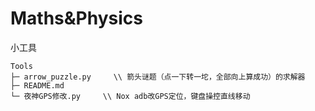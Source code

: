 # Maths&Physics
小工具


```
Tools
├─ arrow_puzzle.py     \\ 箭头谜题（点一下转一坨，全部向上算成功）的求解器
├─ README.md
└─ 夜神GPS修改.py     \\ Nox adb改GPS定位，键盘操控直线移动

```